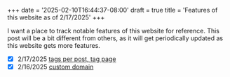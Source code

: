 +++
date = '2025-02-10T16:44:37-08:00'
draft = true
title = 'Features of this website as of 2/17/2025'
+++

I want a place to track notable features of this website for reference. This post will be a bit different from others, as it will get periodically updated as this website gets more features.

- [x] 2/17/2025 [tags per post, tag page](/posts/add-tags)
- [x] 2/16/2025 [custom domain](/posts/add-a-custom-domain)